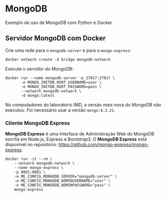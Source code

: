 # MongoDB

Exemplo de uso de MongoDB com Python e Docker.

## Servidor MongoDB com Docker

Crie uma rede para o `mongodb-server` e para o `mongo-express`:
```docker
docker network create -d bridge mongodb-network
```
Execute o servidor do MongoDB:
```docker
docker run --name mongodb-server -p 27017:27017 \
       -e MONGO_INITDB_ROOT_USERNAME=user \
       -e MONGO_INITDB_ROOT_PASSWORD=pass \
       --network mongodb-network \
       -d mongo:latest
```

No computadores do laboratório IMD, a versão mais nova do MongoDB não executou. Foi necessário usar a versão `mongo:4.2.21`.

### Cliente MongoDB Express

**MongoDB Express** é uma Interface de Administração Web do MongoDB escrita em Node.js, Express e Bootstrap3. O **MongoDB Express** está disponível no repositório: https://github.com/mongo-express/mongo-express.

```docker
docker run -it --rm \
    --network mongodb-network \
    --name mongo-express \
    -p 8081:8081 \
    -e ME_CONFIG_MONGODB_SERVER="mongodb-server" \
    -e ME_CONFIG_MONGODB_ADMINUSERNAME="user" \
    -e ME_CONFIG_MONGODB_ADMINPASSWORD="pass" \
    mongo-express
```

